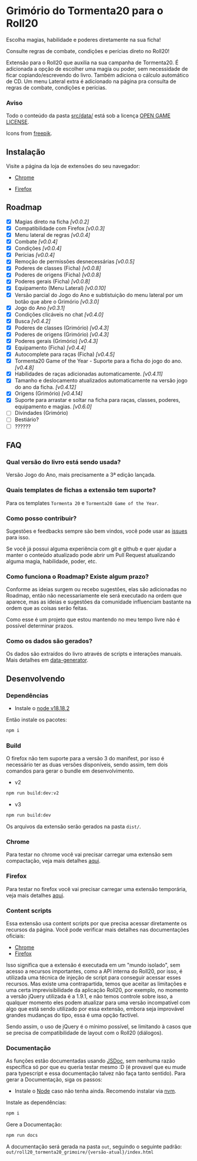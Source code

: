 # Grimório do Tormenta20 para o Roll20

Escolha magias, habilidade e poderes diretamente na sua ficha!

Consulte regras de combate, condições e perícias direto no Roll20!

Extensão para o Roll20 que auxilia na sua campanha de Tormenta20.
É adicionada a opção de escolher uma magia ou poder, sem necessidade de ficar copiando/escrevendo do livro. Também adiciona o cálculo automático de CD.
Um menu Lateral extra é adicionado na página pra consulta de regras de combate, condições e perícias.

### Aviso

Todo o conteúdo da pasta [src/data/](src/data/) está sob a licença [OPEN GAME LICENSE](OPEN_GAME_LICENSE).

Icons from [freepik](https://www.freepik.com).

## Instalação

Visite a página da loja de extensões do seu navegador:

- [Chrome](https://chrome.google.com/webstore/detail/roll20-grim%C3%B3rio-do-tormen/lplnbanhibpehlmiiakcacambjleeeng)

- [Firefox](https://addons.mozilla.org/pt-BR/firefox/addon/roll20-grim%C3%B3rio-do-tormenta20/)

## Roadmap

- [x] Magias direto na ficha _[v0.0.2]_
- [x] Compatibilidade com Firefox _[v0.0.3]_
- [x] Menu lateral de regras _[v0.0.4]_
- [x] Combate _[v0.0.4]_
- [x] Condições _[v0.0.4]_
- [x] Perícias _[v0.0.4]_
- [x] Remoção de permissões desnecessárias _[v0.0.5]_
- [x] Poderes de classes (Ficha) _[v0.0.8]_
- [x] Poderes de origens (Ficha) _[v0.0.8]_
- [x] Poderes gerais (Ficha) _[v0.0.8]_
- [x] Equipamento (Menu Lateral) _[v0.0.10]_
- [x] Versão parcial do Jogo do Ano e subtistuição do menu lateral por um botão que abre o Grimório _[v0.3.0]_
- [x] Jogo do Ano _[v0.3.1]_
- [x] Condições clicáveis no chat _[v0.4.0]_
- [x] Busca _[v0.4.2]_
- [x] Poderes de classes (Grimório) _[v0.4.3]_
- [x] Poderes de origens (Grimório) _[v0.4.3]_
- [x] Poderes gerais (Grimório) _[v0.4.3]_
- [x] Equipamento (Ficha) _[v0.4.4]_
- [x] Autocomplete para raças (Ficha) _[v0.4.5]_
- [x] Tormenta20 Game of the Year - Suporte para a ficha do jogo do ano. _[v0.4.8]_
- [x] Habilidades de raças adicionadas automaticamente. _[v0.4.11]_
- [x] Tamanho e deslocamento atualizados automaticamente na versão jogo do ano da ficha. _[v0.4.12]_
- [x] Origens (Grimório) _[v0.4.14]_
- [x] Suporte para arrastar e soltar na ficha para raças, classes, poderes, equipamento e magias. _[v0.6.0]_
- [ ] Divindades (Grimório)
- [ ] Bestiário?
- [ ] ??????

## FAQ

### Qual versão do livro está sendo usada?

Versão Jogo do Ano, mais precisamente a 3ª edição lançada.

### Quais templates de fichas a extensão tem suporte?

Para os templates `Tormenta 20` e `Tormenta20 Game of the Year`.

### Como posso contribuir?

Sugestões e feedbacks sempre são bem vindos, você pode usar as [issues](https://github.com/pyanderson/roll20_tormenta20_grimoire/issues) para isso.

Se você já possui alguma experiência com git e github e quer ajudar a manter o conteúdo atualizado pode abrir um Pull Request atualizando alguma magia, habilidade, poder, etc.

### Como funciona o Roadmap? Existe algum prazo?

Conforme as ideias surgem ou recebo sugestões, elas são adicionadas no Roadmap, então não necessariamente ele será executado na ordem que aparece, mas as ideias e sugestões da comunidade influenciam bastante na ordem que as coisas serão feitas.

Como esse é um projeto que estou mantendo no meu tempo livre não é possível determinar prazos.

### Como os dados são gerados?

Os dados são extraídos do livro através de scripts e interações manuais. Mais detalhes em [data-generator](/data/generator/README.md).

## Desenvolvendo

### Dependências

- Instale o [node v18.18.2](https://nodejs.org/en/download)

Então instale os pacotes:

```bash
npm i
```

### Build

O firefox não tem suporte para a versão 3 do manifest, por isso é necessário ter as duas versões disponíveis, sendo assim, tem dois comandos para gerar o bundle em desenvolvimento.

- v2

```bash
npm run build:dev:v2
```

- v3

```bash
npm run build:dev
```

Os arquivos da extensão serão gerados na pasta `dist/`.

### Chrome

Para testar no chrome você vai precisar carregar uma extensão sem compactação, veja mais detalhes [aqui](https://developer.chrome.com/docs/extensions/mv3/getstarted/development-basics/#load-unpacked).

### Firefox

Para testar no firefox você vai precisar carregar uma extensão temporária, veja mais detalhes [aqui](https://developer.mozilla.org/en-US/docs/Mozilla/Add-ons/WebExtensions/Your_first_WebExtension#installing).

### Content scripts

Essa extensão usa content scripts por que precisa acessar diretamente os recursos da página. Você pode verificar mais detalhes nas documentações oficiais:

- [Chrome](https://developer.chrome.com/docs/extensions/mv3/content_scripts/)
- [Firefox](https://developer.mozilla.org/en-US/docs/Mozilla/Add-ons/WebExtensions/Content_scripts)

Isso significa que a extensão é executada em um "mundo isolado", sem acesso a recursos importantes, como a API interna do Roll20, por isso, é utilizada uma técnica de injeção de script para conseguir acessar esses recursos. Mas existe uma contrapartida, temos que aceitar as limitações e uma certa imprevisibilidade da aplicação Roll20, por exemplo, no momento a versão jQuery utilizada é a 1.9.1, e não temos controle sobre isso, a qualquer momento eles podem atualizar para uma versão incompatível com algo que está sendo utilizado por essa extensão, embora seja improvável grandes mudanças do tipo, essa é uma opção factível.

Sendo assim, o uso de jQuery é o mínimo possível, se limitando à casos que se precisa de compatibilidade de layout com o Roll20 (diálogos).

### Documentação

As funções estão documentadas usando [JSDoc](https://jsdoc.app/), sem nenhuma razão específica só por que eu queria testar mesmo :D (é provavel que eu mude para typescript e essa documentação talvez não faça tanto sentido). Para gerar a Documentação, siga os passos:

- Instale o [Node](https://github.com/nodejs/node/tree/main#download) caso não tenha ainda. Recomendo instalar via [nvm](https://github.com/nvm-sh/nvm#installing-and-updating).

Instale as dependências:

```bash
npm i
```

Gere a Documentação:

```bash
npm run docs
```

A documentação será gerada na pasta `out`, seguindo o seguinte padrão: `out/roll20_tormenta20_grimoire/{versão-atual}/index.html`
